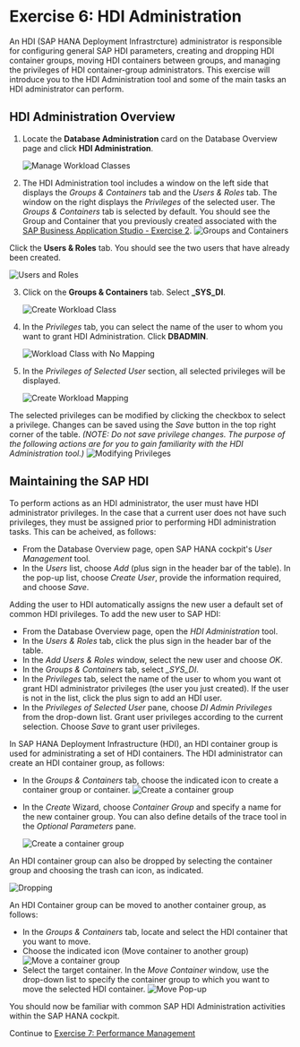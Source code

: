 # Exercise 6: HDI Administration

An HDI (SAP HANA Deployment Infrastrcture) administrator is responsible for configuring general SAP HDI parameters, creating and dropping HDI container groups, moving HDI containers between groups, and managing the privileges of HDI container-group administrators. This exercise will introduce you to the HDI Administration tool and some of the main tasks an HDI administrator can perform. 

## HDI Administration Overview

1. Locate the **Database Administration** card on the Database Overview page and click **HDI Administration**.

    ![Manage Workload Classes](./images/database_admin.png)

2. The HDI Administration tool includes a window on the left side that displays the _Groups & Containers_ tab and the _Users & Roles_ tab. The window on the right displays the _Privileges_ of the selected user. The _Groups & Containers_ tab is selected by default. You should see the Group and Container that you previously created associated with the [SAP Business Application Studio - Exercise 2](../../business_app_studio/ex2/README.md). 
    ![Groups and Containers](./images/groups_and_con.png)

Click the **Users & Roles** tab. You should see the two users that have already been created. 

![Users and Roles](./images/users_and_roles.png)

3. Click on the **Groups & Containers** tab. Select **_SYS_DI**. 

    ![Create Workload Class](./images/gac.png)

4. In the _Privileges_ tab, you can select the name of the user to whom you want to grant HDI Administration. Click **DBADMIN**.

    ![Workload Class with No Mapping](./images/db_admin.png)

5. In the _Privileges of Selected User_ section, all selected privileges will be displayed.

    ![Create Workload Mapping](./images/selected_priv.png)

The selected privileges can be modified by clicking the checkbox to select a privilege. Changes can be saved using the *Save* button in the top right corner of the table. *(NOTE: Do not save privilege changes. The purpose of the following actions are for you to gain familiarity with the HDI Administration tool.)*
    ![Modifying Privileges](./images/priv_change.png)

## Maintaining the SAP HDI 

To perform actions as an HDI administrator, the user must have HDI administrator privileges. In the case that a current user does not have such privileges, they must be assigned prior to performing HDI administration tasks. This can be acheived, as follows:
- From the Database Overview page, open SAP HANA cockpit's *User Management* tool.
- In the *Users* list, choose *Add* (plus sign in the header bar of the table). In the pop-up list, choose *Create User*, provide the information required, and choose *Save*. 

Adding the user to HDI automatically assigns the new user a default set of common HDI privileges. To add the new user to SAP HDI:
- From the Database Overview page, open the *HDI Administration* tool.
- In the *Users & Roles* tab, click the plus sign in the header bar of the table.
- In the *Add Users & Roles* window, select the new user and choose *OK*.
- In the *Groups & Containers* tab, select *_SYS_DI*.
- In the *Privileges* tab, select the name of the user to whom you want ot grant HDI administrator privileges (the user you just created). If the user is not in the list, click the plus sign to add an HDI user.
- In the *Privileges of Selected User* pane, choose *DI Admin Privileges* from the drop-down list. Grant user privileges according to the current selection. Choose *Save* to grant user privileges.

In SAP HANA Deployment Infrastructure (HDI), an HDI container group is used for administrating a set of HDI containers. The HDI administrator can create an HDI container group, as follows: 

- In the _Groups & Containers_ tab, choose the indicated icon to create a container group or container. 
    ![Create a container group](./images/create.png)

- In the *Create* Wizard, choose *Container Group* and specify a name for the new container group. You can also define details of the trace tool in the *Optional Parameters* pane.

    ![Create a container group](./images/create1.png)

An HDI container group can also be dropped by selecting the container group and choosing the trash can icon, as indicated.

![Dropping](./images/dropped.png)

An HDI Container group can be moved to another container group, as follows:

- In the *Groups & Containers* tab, locate and select the HDI container that you want to move.
- Choose the indicated icon (Move container to another group)
    ![Move a container group](./images/move.png)
- Select the target container. In the *Move Container* window, use the drop-down list to specify the container group to which you want to move the selected HDI container. 
    ![Move Pop-up](./images/move_popup.png)

You should now be familiar with common SAP HDI Administration activities within the SAP HANA cockpit. 

Continue to [Exercise 7: Performance Management](../ex7/README.md)
